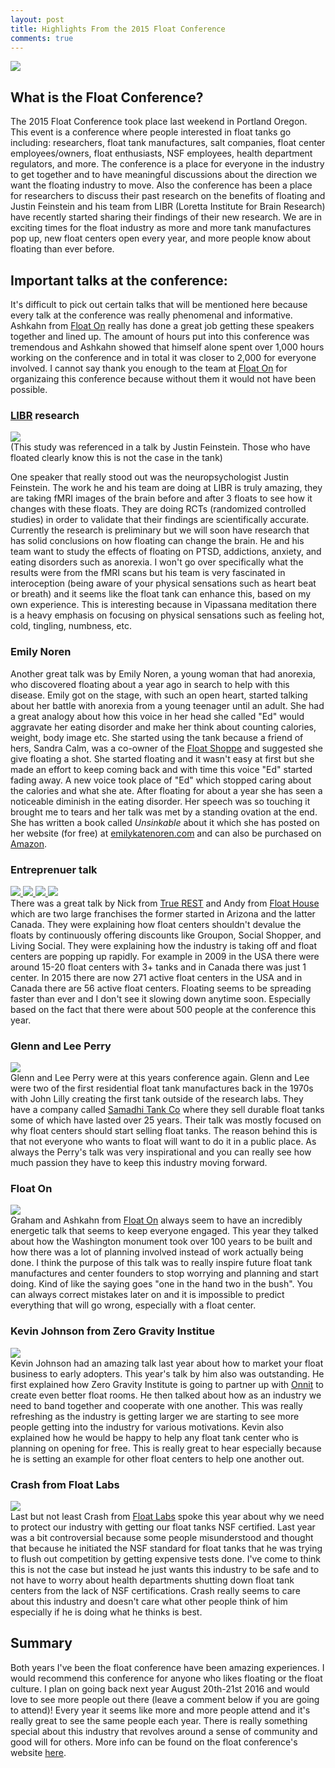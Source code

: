 ```yaml
---
layout: post
title: Highlights From the 2015 Float Conference
comments: true
---
```

<a href="http://floatconference.com/" target="blank"><img src="{{ site.baseurl }}/images/2015conference/floatcon.png" /></a>

<h2>What is the Float Conference?</h2>
The 2015 Float Conference took place last weekend in Portland Oregon.  This event is a conference where people interested in float tanks go including: researchers, float tank manufactures, salt companies, float center employees/owners, float enthusiasts, NSF employees, health department regulators, and more. The conference is a place for everyone in the industry to get together and to have meaningful discussions about the direction we want the floating industry to move.  Also the conference has been a place for researchers to discuss their past research on the benefits of floating and Justin Feinstein and his team from LIBR (Loretta Institute for Brain Research) have recently started sharing their findings of their new research.  We are in exciting times for the float industry as more and more tank manufactures pop up, new float centers open every year, and more people know about floating than ever before.  

<h2>Important talks at the conference:</h2>

It's difficult to pick out certain talks that will be mentioned here because every talk at the conference was really phenomenal and informative.  Ashkahn from <a href="http://floathq.com">Float On</a> really has done a great job getting these speakers together and lined up.  The amount of hours put into this conference was tremendous and Ashkahn showed that himself alone spent over 1,000 hours working on the conference and in total it was closer to 2,000 for everyone involved.  I cannot say thank you enough to the team at <a href="http://floathq.com">Float On</a> for organizaing this conference because without them it would not have been possible.

<h3><a href="http://www.laureateinstitute.org/justin-feinstein.html">LIBR</a> research</h3>
<a href="{{ site.baseurl }}/images/2015conference/IMG_6631.jpg" data-lightbox="FloatCon15a" title="Loretta Institute for Brain Research">
    <img class="img50" src="{{ site.baseurl }}/images/2015conference/IMG_6631.jpg">
</a><br>
(This study was referenced in a talk by Justin Feinstein.  Those who have floated clearly know this is not the case in the tank)


One speaker that really stood out was the neuropsychologist Justin Feinstein.  The work he and his team are doing at LIBR is truly amazing, they are taking fMRI images of the brain before and after 3 floats to see how it changes with these floats.  They are doing RCTs (randomized controlled studies) in order to validate that their findings are scientifically accurate. Currently the research is preliminary but we will soon have research that has solid conclusions on how floating can change the brain.  He and his team want to study the effects of floating on PTSD, addictions, anxiety, and eating disorders such as anorexia.  I won't go over specifically what the results were from the fMRI scans but his team is very fascinated in interoception (being aware of your physical sensations such as heart beat or breath) and it seems like the float tank can enhance this, based on my own experience.  This is interesting because in Vipassana meditation there is a heavy emphasis on focusing on physical sensations such as feeling hot, cold, tingling, numbness, etc.  

<h3>Emily Noren</h3>
Another great talk was by Emily Noren, a young woman that had anorexia, who discovered floating about a year ago in search to help with this disease. Emily got on the stage, with such an open heart, started talking about her battle with anorexia from a young teenager until an adult.  She had a great analogy about how this voice in her head she called "Ed" would aggravate her eating disorder and make her think about counting calories, weight, body image etc.  She started using the tank because a friend of hers, Sandra Calm, was a co-owner of the <a href = "http://floatshoppe.com">Float Shoppe</a> and suggested she give floating a shot.  She started floating and it wasn't easy at first but she made an effort to keep coming back and with time this voice "Ed" started fading away. A new voice took place of "Ed" which stopped caring about the calories and what she ate.  After floating for about a year she has seen a noticeable diminish in the eating disorder.  Her speech was so touching it brought me to tears and her talk was met by a standing ovation at the end.  She has written a book called <i>Unsinkable</i> about it which she has posted on her website (for free) at <a href="http://emilykatenoren.com"> emilykatenoren.com</a> and can also be purchased on <a href="http://www.amazon.com/Unsinkable-discovering-recovering-addiction-depression/dp/151471051X/ref=sr_1_1?ie=UTF8&qid=1440121598&sr=8-1&keywords=unsinkable+float+book"> Amazon</a>.


<h3>Entreprenuer talk</h3>
<a href="{{ site.baseurl }}/images/2015conference/IMG_6633.jpg" data-lightbox="FloatCon15" title="Entreprenuer talk">
    <img class="img50" src="{{ site.baseurl }}/images/2015conference/IMG_6633.jpg">
</a>
<a href="{{ site.baseurl }}/images/2015conference/IMG_6634.jpg" data-lightbox="FloatCon15" title="Entreprenuer talk">
    <img class="img50" src="{{ site.baseurl }}/images/2015conference/IMG_6634.jpg">
</a>
<a href="{{ site.baseurl }}/images/2015conference/IMG_6636.jpg" data-lightbox="FloatCon15" title="Entreprenuer talk">
    <img class="img50" src="{{ site.baseurl }}/images/2015conference/IMG_6636.jpg">
</a>
<a href="{{ site.baseurl }}/images/2015conference/IMG_6637.jpg" data-lightbox="FloatCon15" title="Entreprenuer Talk">
    <img class="img50" src="{{ site.baseurl }}/images/2015conference/IMG_6637.jpg">
</a><br>
There was a great talk by Nick from <a href="http://truerest.com/">True REST</a> and Andy from <a href="http://www.floathouse.ca/">Float House</a> which are two large franchises the former started in Arizona and the latter Canada.  They were explaining how float centers shouldn't devalue the floats by continuously offering discounts like Groupon, Social Shopper, and Living Social.  They were explaining how the industry is taking off and float centers are popping up rapidly.  For example in 2009 in the USA there were around 15-20 float centers with 3+ tanks and in Canada there was just 1 center.  In 2015 there are now 271 active float centers in the USA and in Canada there are 56 active float centers.  Floating seems to be spreading faster than ever and I don't see it slowing down anytime soon.  Especially based on the fact that there were about 500 people at the conference this year.  

<h3>Glenn and Lee Perry</h3>
<a href="{{ site.baseurl }}/images/2015conference/IMG_6643.JPG" data-lightbox="FloatCon15c" title="Glenn and Lee Perry">
    <img class="img50" src="{{ site.baseurl }}/images/2015conference/IMG_6643.JPG">
</a><br>
Glenn and Lee Perry were at this years conference again.  Glenn and Lee were two of the first residential float tank manufactures back in the 1970s with John Lilly creating the first tank outside of the research labs. They have a company called <a href="http://samadhitank.com/">Samadhi Tank Co</a> where they sell durable float tanks some of which have lasted over 25 years.  Their talk was mostly focused on why float centers should start selling float tanks.  The reason behind this is that not everyone who wants to float will want to do it in a public place.  As always the Perry's talk was very inspirational and you can really see how much passion they have to keep this industry moving forward.  


<h3>Float On</h3>
<a href="{{ site.baseurl }}/images/2015conference/IMG_6652.JPG" data-lightbox="FloatCon15d" title="Grham and Ashkahn">
    <img class="img50" src="{{ site.baseurl }}/images/2015conference/IMG_6652.JPG">
</a><br>
Graham and Ashkahn from <a href="http://floathq.com">Float On</a> always seem to have an incredibly energetic talk that seems to keep everyone engaged.  This year they talked about how the Washington monument took over 100 years to be built and how there was a lot of planning involved instead of work actually being done.  I think the purpose of this talk was to really inspire future float tank manufactures and center founders to stop worrying and planning and start doing.  Kind of like the saying goes "one in the hand two in the bush".  You can always correct mistakes later on and it is impossible to predict everything that will go wrong, especially with a float center.  

<h3>Kevin Johnson from <a href-"http://www.zerogravityinstitute.com/">Zero Gravity Institue</a></h3>
<a href="{{ site.baseurl }}/images/2015conference/IMG_6655.JPG" data-lightbox="FloatCon15e" title="Kevin Johnson">
    <img class="img50" src="{{ site.baseurl }}/images/2015conference/IMG_6655.JPG">
</a><br>
Kevin Johnson had an amazing talk last year about how to market your float business to early adopters.  This year's talk by him also was outstanding.  He first explained how Zero Gravity Institute is going to partner up with <a href="http://onnit.com">Onnit</a> to create even better float rooms.  He then talked about how as an industry we need to band together and cooperate with one another.  This was really refreshing as the industry is getting larger we are starting to see more people getting into the industry for various motivations.  Kevin also explained how he would be happy to help any float tank center who is planning on opening for free.  This is really great to hear especially because he is setting an example for other float centers to help one another out.  



<h3>Crash from Float Labs</h3>
<a href="{{ site.baseurl }}/images/2015conference/IMG_6664.JPG" data-lightbox="FloatCon15f" title="Crash">
    <img class="img50" src="{{ site.baseurl }}/images/2015conference/IMG_6664.JPG">
</a><br>
Last but not least Crash from <a href="http://thefloatlab.com">Float Labs</a> spoke this year about why we need to protect our industry with getting our float tanks NSF certified.  Last year was a bit controversial because some people misunderstood and thought that because he initiated the NSF standard for float tanks that he was trying to flush out competition by getting expensive tests done.  I've come to think this is not the case but instead he just wants this industry to be safe and to not have to worry about health departments shutting down float tank centers from the lack of NSF certifications.  Crash really seems to care about this industry and doesn't care what other people think of him especially if he is doing what he thinks is best.


<h2>Summary</h2>
Both years I've been the float conference have been amazing experiences.  I would recommend this conference for anyone who likes floating or the float culture.  I plan on going back next year August 20th-21st 2016 and would love to see more people out there (leave a comment below if you are going to attend)! Every year it seems like more and more people attend and it's really great to see the same people each year.  There is really something special about this industry that revolves around a sense of community and good will for others.  More info can be found on the float conference's website  <a href="http://floatconference.com">here</a>.

